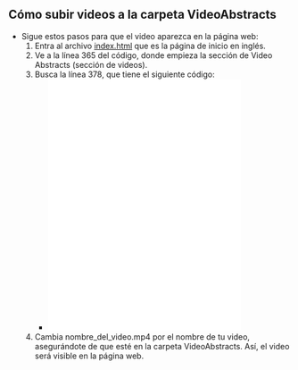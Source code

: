 ## Cómo subir videos a la carpeta VideoAbstracts

- Sigue estos pasos para que el video aparezca en la página web:
   1. Entra al archivo [index.html](https://github.com/LaboratorioSaludVisual/LabSaludVisual/blob/main/index.html) que es la página de inicio en inglés.
   2. Ve a la línea 365 del código, donde empieza la sección de Video Abstracts (sección de videos).
   3. Busca la línea 378, que tiene el siguiente código:
      * <iframe width="80%" height="450" src="VideoAbstracts/nombre_del_video.mp4" frameborder="0" allowfullscreen></iframe>
   5. Cambia nombre_del_video.mp4 por el nombre de tu video, asegurándote de que esté en la carpeta VideoAbstracts. Así, el video será visible en la página web.


   
